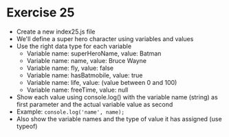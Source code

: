 # Exercise 25

* Create a new index25.js file
* We'll define a super hero character using variables and values
* Use the right data type for each variable
  * Variable name: superHeroName, value: Batman
  * Variable name: name, value: Bruce Wayne
  * Variable name: fly, value: false
  * Variable name: hasBatmobile, value: true
  * Variable name: life, value: (value between 0 and 100)
  * Variable name: freeTime, value: null
* Show each value using console.log() with the variable name (string) as first parameter and the actual variable value as second
* Example: `console.log('name', name);`
* Also show the variable names and the type of value it has assigned (use typeof)